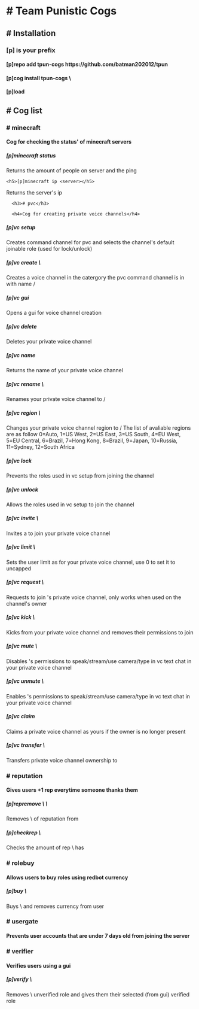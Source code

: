<h1># Team Punistic Cogs</h1>

<h2># Installation</h2>

<h3>[p] is your prefix</h3>

<h4>[p]repo add tpun-cogs https://github.com/batman202012/tpun</h4>

<h4>[p]cog install tpun-cogs \<cog-name\></h4>
  
  <h4>[p]load <cog-name></h4>
  
  
  
  
  <h2># Cog list</h2>
  
  
  <h3># minecraft</h3>

<h4>Cog for checking the status' of minecraft servers</h4>

  <h5>[p]minecraft status <server></h5>
Returns the amount of people on server and the ping
  
    <h5>[p]minecraft ip <server></h5>
Returns the server's ip
  
  
      <h3># pvc</h3>
  
      <h4>Cog for creating private voice channels</h4>
  
<h5>[p]vc setup</h5>
Creates command channel for pvc and selects the channel's default joinable role (used for lock/unlock)

  <h5>[p]vc create \<name\></h5>
Creates a voice channel in the catergory the pvc command channel is in with name /<name/>
  
<h5>[p]vc gui</h5>
Opens a gui for voice channel creation
  
<h5>[p]vc delete</h5>
Deletes your private voice channel
  
<h5>[p]vc name</h5>
Returns the name of your private voice channel
  
<h5>[p]vc rename \<name\></h5>
Renames your private voice channel to /<name/>

<h5>[p]vc region \<int\></h5>
Changes your private voice channel region to /<int/>
The list of avaliable regions are as follow 0=Auto, 1=US West, 2=US East, 3=US South, 4=EU West, 5=EU Central, 6=Brazil, 7=Hong Kong, 8=Brazil, 9=Japan, 10=Russia, 11=Sydney, 12=South Africa
  
<h5>[p]vc lock</h5>
Prevents the roles used in vc setup from joining the channel
  
<h5>[p]vc unlock</h5>
Allows the roles used in vc setup to join the channel
  
<h5>[p]vc invite \<user mention\></h5>
Invites a <user> to join your private voice channel
  
<h5>[p]vc limit \<int\></h5>
Sets the user limit as <int> for your private voice channel, use 0 to set it to uncapped
  
<h5>[p]vc request \<user mention\></h5>
Requests to join <user>'s private voice channel, only works when used on the channel's owner
  
<h5>[p]vc kick \<user mention\></h5>
Kicks <user> from your private voice channel and removes their permissions to join
  
<h5>[p]vc mute \<user mention\></h5>
Disables <user>'s permissions to speak/stream/use camera/type in vc text chat in your private voice channel

<h5>[p]vc unmute \<user mention\></h5>
Enables <user>'s permissions to speak/stream/use camera/type in vc text chat in your private voice channel
  
<h5>[p]vc claim</h5>
Claims a private voice channel as yours if the owner is no longer present
  
<h5>[p]vc transfer \<user mention\></h5>
Transfers private voice channel ownership to <user>

  
<h3># reputation</h3>
  
<h4>Gives users +1 rep everytime someone thanks them</h4>

<h5>[p]repremove \<user mention\> \<amount to remove\></h5>
Removes \<amount\> of reputation from <user>
  
<h5>[p]checkrep \<user mention\></h5>
Checks the amount of rep \<user\> has

  
<h3># rolebuy</h3>

<h4>Allows users to buy roles using redbot currency</h4>
  
<h5>[p]buy \<role mention\></h5>
Buys \<role\> and removes currency from user

  
<h3># usergate</h3>
  
<h4>Prevents user accounts that are under 7 days old from joining the server</h4>
  
  
<h3># verifier</h3>
  
<h4>Verifies users using a gui</h4>
  
<h5>[p]verify \<user mention\></h5>
Removes \<user\> unverified role and gives them their selected (from gui) verified role
